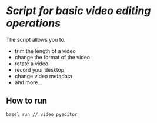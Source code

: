 # *Script for basic video editing operations*

The script allows you to:

- trim the length of a video
- change the format of the video
- rotate a video
- record your desktop
- change video metadata
- and more...

## How to run

```bash
bazel run //:video_pyeditor
```
